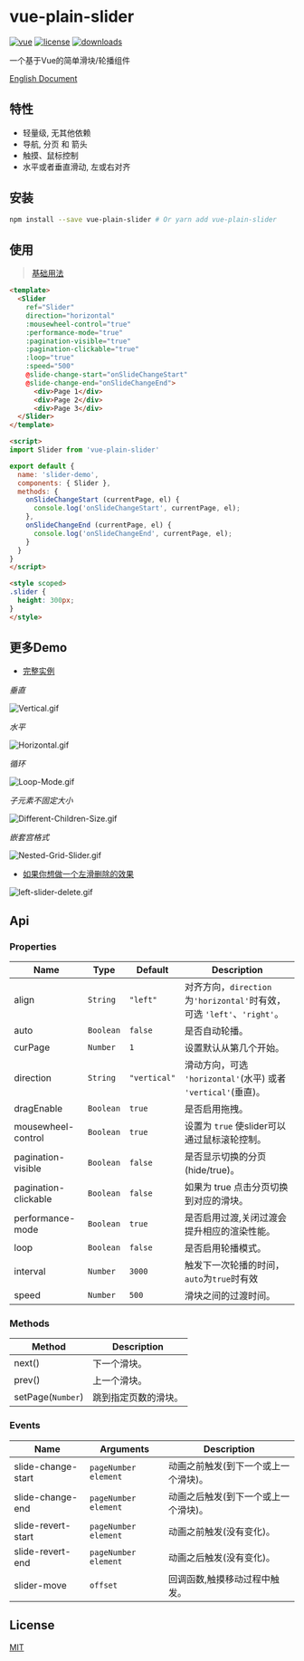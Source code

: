 # vue-plain-slider

[![vue](https://img.shields.io/badge/vue-2.0+-brightgreen.svg)](https://github.com/vuejs/vue)
[![license](https://img.shields.io/github/license/mashape/apistatus.svg)](https://github.com/songyazhao/vue-plain-slider/blob/master/LICENSE)
[![downloads](https://img.shields.io/npm/dt/vue-plain-slider.svg)](https://www.npmjs.com/package/vue-plain-slider)

一个基于Vue的简单滑块/轮播组件

[English Document](https://github.com/songyazhao/vue-plain-slider/blob/master/README-EN.md)

## 特性

* 轻量级, 无其他依赖
* 导航, 分页 和 箭头
* 触摸、鼠标控制
* 水平或者垂直滑动, 左或右对齐

## 安装

```bash
npm install --save vue-plain-slider # Or yarn add vue-plain-slider
```

## 使用

> [基础用法](https://github.com/songyazhao/vue-plain-slider/blob/master/src/views/Demo/Basic.vue)
```html
<template>
  <Slider
    ref="Slider"
    direction="horizontal"
    :mousewheel-control="true"
    :performance-mode="true"
    :pagination-visible="true"
    :pagination-clickable="true"
    :loop="true"
    :speed="500"
    @slide-change-start="onSlideChangeStart"
    @slide-change-end="onSlideChangeEnd">
      <div>Page 1</div>
      <div>Page 2</div>
      <div>Page 3</div>
  </Slider>
</template>

<script>
import Slider from 'vue-plain-slider'

export default {
  name: 'slider-demo',
  components: { Slider },
  methods: {
    onSlideChangeStart (currentPage, el) {
      console.log('onSlideChangeStart', currentPage, el);
    },
    onSlideChangeEnd (currentPage, el) {
      console.log('onSlideChangeEnd', currentPage, el);
    }
  }
}
</script>

<style scoped>
.slider {
  height: 300px;
}
</style>
```

## 更多Demo

* [完整实例](https://github.com/songyazhao/vue-plain-slider/blob/master/src/views/Demo/Full.vue)

*垂直*

![Vertical.gif](http://ohef3m3y6.bkt.clouddn.com/vue-plain-slider/Vertical.gif)

*水平*

![Horizontal.gif](http://ohef3m3y6.bkt.clouddn.com/vue-plain-slider/Horizontal.gif)

*循环*

![Loop-Mode.gif](http://ohef3m3y6.bkt.clouddn.com/vue-plain-slider/Loop-Mode.gif)

*子元素不固定大小*

![Different-Children-Size.gif](http://ohef3m3y6.bkt.clouddn.com/vue-plain-slider/Different-Children-Size.gif)

*嵌套宫格式*

![Nested-Grid-Slider.gif](http://ohef3m3y6.bkt.clouddn.com/vue-plain-slider/Nested-Grid-Slider.gif)

* [如果你想做一个左滑删除的效果](https://github.com/songyazhao/vue-plain-slider/blob/master/src/views/Demo/LeftSliderDelete.vue)

![left-slider-delete.gif](http://ohef3m3y6.bkt.clouddn.com/vue-plain-slider/left-slider-delete.gif)

## Api
### Properties
| Name                 | Type      | Default      | Description                                                 |
|----------------------|-----------|--------------|-------------------------------------------------------------|
| align                | `String`  | `"left"`     | 对齐方向，`direction`为`'horizontal'`时有效，可选 `'left'`、`'right'`。|
| auto                 | `Boolean` | `false`      | 是否自动轮播。                                               |
| curPage              | `Number`  | `1`          | 设置默认从第几个开始。                                        |
| direction            | `String`  | `"vertical"` | 滑动方向，可选 `'horizontal'`(水平) 或者 `'vertical'`(垂直)。  |
| dragEnable           | `Boolean` | `true`       | 是否启用拖拽。                                               |
| mousewheel-control   | `Boolean` | `true`       | 设置为 `true` 使slider可以通过鼠标滚轮控制。                   |
| pagination-visible   | `Boolean` | `false`      | 是否显示切换的分页 (hide/true)。                              |
| pagination-clickable | `Boolean` | `false`      | 如果为 true 点击分页切换到对应的滑块。                         |
| performance-mode     | `Boolean` | `true`       | 是否启用过渡,关闭过渡会提升相应的渲染性能。                     |
| loop                 | `Boolean` | `false`      | 是否启用轮播模式。                                            |
| interval             | `Number`  | `3000`       | 触发下一次轮播的时间，`auto`为`true`时有效                     |
| speed                | `Number`  | `500`        | 滑块之间的过渡时间。                                          |

### Methods
| Method            | Description              |
|-------------------|--------------------------|
| next()            | 下一个滑块。             |
| prev()            | 上一个滑块。             |
| setPage(`Number`) | 跳到指定页数的滑块。     |

### Events
| Name                            | Arguments | Description                           |
|--------------------|------------------------|---------------------------------------|
| slide-change-start | `pageNumber` `element` | 动画之前触发(到下一个或上一个滑块)。  |
| slide-change-end   | `pageNumber` `element` | 动画之后触发(到下一个或上一个滑块)。  |
| slide-revert-start | `pageNumber` `element` | 动画之前触发(没有变化)。              |
| slide-revert-end   | `pageNumber` `element` | 动画之后触发(没有变化)。              |
| slider-move        | `offset`               | 回调函数,触摸移动过程中触发。         |

## License

[MIT](https://github.com/songyazhao/vue-plain-slider/blob/master/LICENSE)
